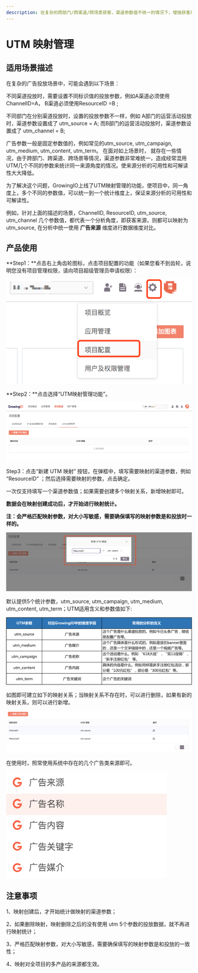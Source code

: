 ```yaml
---
description: 在复杂的跨部门/跨渠道/跨场景获客，渠道参数值不统一的情况下，增强获客来源分析的可用性和可解读性
---
```


# UTM 映射管理

## 适用场景描述

在复杂的广告投放场景中，可能会遇到以下场景：

不同渠道投放时，需要设置不同标识值的投放参数，例如A渠道必须使用ChannelID=A， B渠道必须使用ResourceID =B ;

不同部门在分别渠道投放时，设置的投放参数不一样，例如 A部门的运营活动投放时，渠道参数设置成了 utm\_source = A;  而B部门的运营活动投放时，渠道参数设置成了 utm\_channel = B;

广告参数一般是固定参数值的，例如常见的utm\_source, utm\_campaign, utm\_medium, utm\_content, utm\_term。 在面对如上场景时， 就存在一些情况，由于跨部门、跨渠道、跨场景等情况，渠道参数非常难统一，造成经常混用UTM几个不同的参数来统计同一来源角度的情况。使来源分析的可用性和可解读性大大降低。

为了解决这个问题，GrowingIO上线了UTM映射管理的功能，使项目中，同一角度上，多个不同的参数值，可以统一到一个统计维度上，保证来源分析的可用性和可解读性。

例如，针对上面的描述的场景，ChannelID, ResourceID, utm\_source, utm\_channel 几个参数值，都代表一个分析角度，即获客来源，则都可以映射为utm\_source, 在分析中统一使用 **广告来源** 维度进行数据维度对比。

## 产品使用

**Step1：**点击右上角齿轮图标，点击项目配置的功能（如果您看不到齿轮，说明您没有项目管理权限，请向项目超级管理员申请权限）：

![&#x9879;&#x76EE;&#x914D;&#x7F6E;&#x5165;&#x53E3;](../.gitbook/assets/image%20%28156%29.png)

**Step2：**点击选择“UTM映射管理功能”。

![UTM&#x6620;&#x5C04;&#x529F;&#x80FD;&#x5165;&#x53E3;](../.gitbook/assets/image%20%28181%29.png)

Step3：点击“新建 UTM 映射” 按钮，在弹框中，填写需要映射的渠道参数，例如 “ResourceID” ；然后选择需要映射的参数，点击确定。

一次仅支持填写一个渠道参数值；如果需要创建多个映射关系，新增映射即可。

**数据会在映射创建成功后，才开始进行映射统计。**

**注：会严格匹配映射参数，对大小写敏感，需要确保填写的映射参数是和投放时一样的。**

![&#x586B;&#x5199;&#x6620;&#x5C04;&#x53C2;&#x6570;](../.gitbook/assets/image%20%28190%29.png)

默认提供5个统计参数，utm\_source, utm\_campaign, utm\_medium, utm\_content, utm\_term；UTM适用含义和参数值如下:

![UTM&#x7C7B;&#x53C2;&#x6570;&#x91CA;&#x4E49;](../.gitbook/assets/image%20%28154%29.png)

如图即可建立如下的映射关系；当映射关系不存在时，可以进行删除，如果有新的映射关系，则可以进行新增。

![](../.gitbook/assets/image%20%28135%29.png)

在使用时，照常使用系统中存在的几个广告类来源即可。

![](../.gitbook/assets/image%20%2881%29.png)

##  注意事项

1、映射创建后，才开始统计做映射的渠道参数；

2、如果删除映射，映射删除之后的没有使用 utm 5个参数的投放数据，就不再进行映射统计；

3、严格匹配映射参数，对大小写敏感，需要确保填写的映射参数是和投放的一致性；

4、映射对全项目的多产品的来源都生效。



